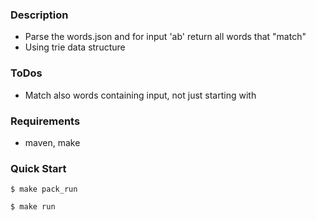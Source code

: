 ### Description
- Parse the words.json and for input 'ab' return all words that "match"
- Using trie data structure

### ToDos
- Match also words containing input, not just starting with

### Requirements
- maven, make

### Quick Start
```console
$ make pack_run
```
```console
$ make run
```
